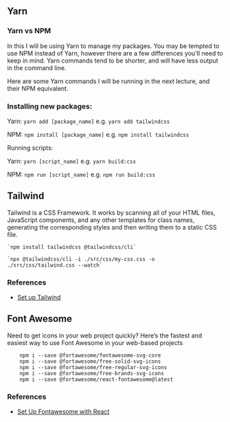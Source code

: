 ## Yarn

### Yarn vs NPM
In this I will be using Yarn to manage my packages. You may be tempted to use NPM instead of Yarn, however there are a few differences you'll need to keep in mind. Yarn commands tend to be shorter, and will have less output in the command line.

Here are some Yarn commands I will be running in the next lecture, and their NPM equivalent.

### Installing new packages:

Yarn:  `yarn add [package_name]` e.g. `yarn add tailwindcss`

NPM: `npm install [package_name]` e.g. `npm install tailwindcss`

Running scripts:

Yarn: `yarn [script_name]` e.g. `yarn build:css`

NPM: `npm run [script_name]` e.g. `npm run build:css` 

## Tailwind

Tailwind is a CSS Framework. It works by scanning all of your HTML files, JavaScript components, and any other templates for class names, generating the corresponding styles and then writing them to a static CSS file.

    `npm install tailwindcss @tailwindcss/cli`  

    `npx @tailwindcss/cli -i ./src/css/my-css.css -o ./src/css/tailwind.css --watch`

### References
- [Set up Tailwind](https://tailwindcss.com/docs/installation/using-vite)

## Font Awesome

Need to get icons in your web project quickly? Here’s the fastest and easiest way to use Font Awesome in your web-based projects

        npm i --save @fortawesome/fontawesome-svg-core
        npm i --save @fortawesome/free-solid-svg-icons
        npm i --save @fortawesome/free-regular-svg-icons
        npm i --save @fortawesome/free-brands-svg-icons
        npm i --save @fortawesome/react-fontawesome@latest

### References
- [Set Up Fontawesome with React](https://docs.fontawesome.com/web/use-with/react)